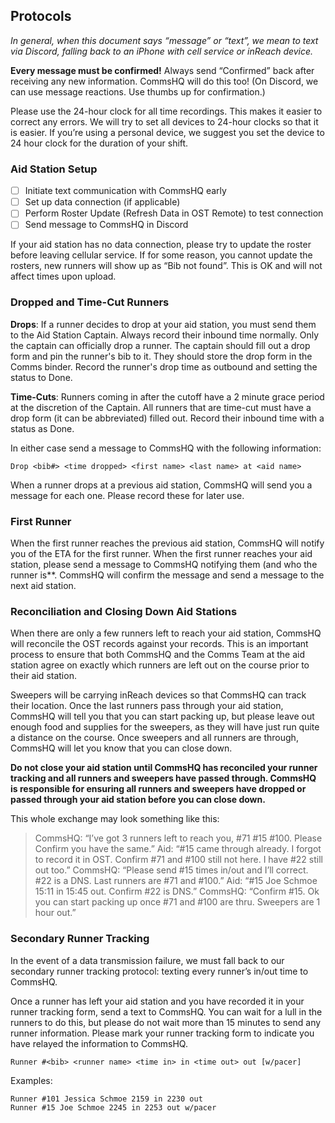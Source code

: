 ## Protocols ##

_In general, when this document says “message” or “text”, we mean to text via Discord, falling back to an iPhone with cell service or inReach device._

**Every message must be confirmed!** Always send “Confirmed” back after receiving any new information. CommsHQ will do this too! (On Discord, we can use message reactions. Use thumbs up for confirmation.)


Please use the 24-hour clock for all time recordings. This makes it easier to correct any errors. We will try to set all devices to 24-hour clocks so that it is easier. If you’re using a personal device, we suggest you set the device to 24 hour clock for the duration of your shift.


### Aid Station Setup

- [ ] Initiate text communication with CommsHQ early
- [ ] Set up data connection (if applicable)
- [ ] Perform Roster Update (Refresh Data in OST Remote) to test connection
- [ ] Send message to CommsHQ in Discord

If your aid station has no data connection, please try to update the roster before leaving cellular service. If for some reason, you cannot update the rosters, new runners will show up as “Bib not found”. This is OK and will not affect times upon upload.

### Dropped and Time-Cut Runners

**Drops**: If a runner decides to drop at your aid station, you must send them to the Aid Station Captain. Always record their inbound time normally. Only the captain can officially drop a runner. The captain should fill out a drop form and pin the runner's bib to it. They should store the drop form in the Comms binder. Record the runner's drop time as outbound and setting the status to Done.

**Time-Cuts**: Runners coming in after the cutoff have a 2 minute grace period at the discretion of the Captain. All runners that are time-cut must have a drop form (it can be abbreviated) filled out. Record their inbound time with a status as Done.

In either case send a message to CommsHQ with the following information:

```
Drop <bib#> <time dropped> <first name> <last name> at <aid name>
```

When a runner drops at a previous aid station, CommsHQ will send you a message for each one. Please record these for later use.

### First Runner

When the first runner reaches the previous aid station, CommsHQ will notify you of the ETA for the first runner. When the first runner reaches your aid station, please send a message to CommsHQ notifying them (and who the runner is**. CommsHQ will confirm the message and send a message to the next aid station.

### Reconciliation and Closing Down Aid Stations

When there are only a few runners left to reach your aid station, CommsHQ will reconcile the OST records against your records. This is an important process to ensure that both CommsHQ and the Comms Team at the aid station agree on exactly which runners are left out on the course prior to their aid station.

Sweepers will be carrying inReach devices so that CommsHQ can track their location. Once the last runners pass through your aid station, CommsHQ will tell you that you can start packing up, but please leave out enough food and supplies for the sweepers, as they will have just run quite a distance on the course. Once sweepers and all runners are through, CommsHQ will let you know that you can close down.


**Do not close your aid station until CommsHQ has reconciled your runner tracking and all runners and sweepers have passed through. CommsHQ is responsible for ensuring all runners and sweepers have dropped or passed through your aid station before you can close down.**

This whole exchange may look something like this:

> CommsHQ: “I’ve got 3 runners left to reach you, #71 #15 #100. Please Confirm you have the same.”
> Aid: “#15 came through already. I forgot to record it in OST. Confirm #71 and #100 still not here. I have #22 still out too.”
> CommsHQ: “Please send #15 times in/out and I’ll correct. #22 is a DNS. Last runners are #71 and #100.”
> Aid: “#15 Joe Schmoe 15:11 in 15:45 out. Confirm #22 is DNS.”
> CommsHQ: “Confirm #15. Ok you can start packing up once #71 and #100 are thru. Sweepers are 1 hour out.”

### Secondary Runner Tracking

In the event of a data transmission failure, we must fall back to our secondary runner tracking protocol: texting every runner’s in/out time to CommsHQ.

Once a runner has left your aid station and you have recorded it in your runner tracking form, send a text to CommsHQ. You can wait for a lull in the runners to do this, but please do not wait more than 15 minutes to send any runner information. Please mark your runner tracking form to indicate you have relayed the information to CommsHQ.

```
Runner #<bib> <runner name> <time in> in <time out> out [w/pacer]
```

Examples:
```
Runner #101 Jessica Schmoe 2159 in 2230 out
Runner #15 Joe Schmoe 2245 in 2253 out w/pacer
```
